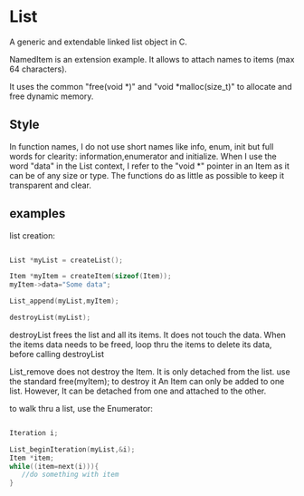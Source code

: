 # List
A generic and extendable linked list object in C.

NamedItem is an extension example.
It allows to attach names to items (max 64 characters).

It uses the common "free(void *)" and "void *malloc(size_t)" to allocate and free dynamic memory.

## Style
In function names, I do not use short names like info, enum, init but full words for clearity: information,enumerator and initialize.
When I use the word "data" in the List context, I refer to the "void *" pointer in an Item as it can be of any size or type.
The functions do as little as possible to keep it transparent and clear. 

## examples
list creation:
```c

List *myList = createList();

Item *myItem = createItem(sizeof(Item));
myItem->data="Some data";

List_append(myList,myItem);

destroyList(myList);


```
destroyList frees the list and all its items. 
It does not touch the data.
When the items data needs to be freed, loop thru the items to delete its data, before calling destroyList

List_remove does not destroy the Item. It is only detached from the list. use the standard free(myItem); to destroy it
An Item can only be added to one list. However, It can be detached from one and attached to the other.

to walk thru a list, use the Enumerator:
```c

Iteration i;

List_beginIteration(myList,&i);
Item *item;
while((item=next(i))){
   //do something with item
}


```

